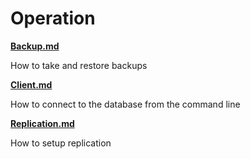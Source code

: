 # Operation

**[Backup.md](Backup.md)**

How to take and restore backups

**[Client.md](Client.md)**

How to connect to the database from the command line

**[Replication.md](Replication.md)**

How to setup replication
